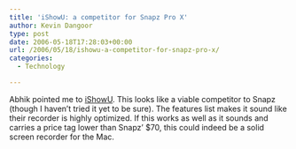 ```yaml
---
title: 'iShowU: a competitor for Snapz Pro X'
author: Kevin Dangoor
type: post
date: 2006-05-18T17:28:03+00:00
url: /2006/05/18/ishowu-a-competitor-for-snapz-pro-x/
categories:
  - Technology

---
```

Abhik pointed me to [iShowU][1]. This looks like a viable competitor to Snapz (though I haven&#8217;t tried it yet to be sure). The features list makes it sound like their recorder is highly optimized. If this works as well as it sounds and carries a price tag lower than Snapz&#8217; $70, this could indeed be a solid screen recorder for the Mac.

 [1]: http://shinywhitebox.com/home/home.html